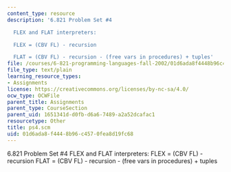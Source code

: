 ```yaml
---
content_type: resource
description: '6.821 Problem Set #4

  FLEX and FLAT interpreters:

  FLEX = (CBV FL) - recursion

  FLAT = (CBV FL) - recursion - (free vars in procedures) + tuples'
file: /courses/6-821-programming-languages-fall-2002/01d6ada8f4448b96c4570fea8d19fc68_ps4.scm
file_type: text/plain
learning_resource_types:
- Assignments
license: https://creativecommons.org/licenses/by-nc-sa/4.0/
ocw_type: OCWFile
parent_title: Assignments
parent_type: CourseSection
parent_uid: 1651341d-d0fb-d6a6-7489-a2a52dcafac1
resourcetype: Other
title: ps4.scm
uid: 01d6ada8-f444-8b96-c457-0fea8d19fc68
---
```

6.821 Problem Set #4
FLEX and FLAT interpreters:
FLEX = (CBV FL) - recursion
FLAT = (CBV FL) - recursion - (free vars in procedures) + tuples